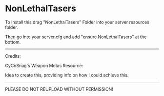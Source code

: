 # NonLethalTasers
To Install this drag "NonLethalTasers" Folder into your server resources folder.

Then go into your server.cfg and add "ensure NonLethalTasers" at the bottom.

--------------------------------------------------------------------------------

Credits: 

CyCoSnag's Weapon Metas Resource:

Idea to create this, providing info on how I could achieve this.

--------------------------------------------------------------------------------

PLEASE DO NOT REUPLOAD WITHOUT PERMISSION!
